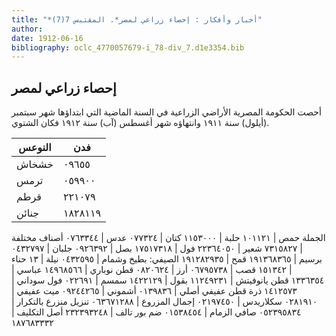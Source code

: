 ```yaml
---
title: "*أخبار وأفكار : إحصاء زراعي لمصر*. المقتبس 7(7)"
author: 
date: 1912-06-16
bibliography: oclc_4770057679-i_78-div_7.d1e3354.bib
---
```




##  إحصاء زراعي لمصر 


 أحصت الحكومة المصرية الأراضي الزراعية في السنة الماضية التي ابتداؤها شهر سبتمبر (أيلول) سنة  ١٩١١  وانتهاؤه شهر أغسطس (آب) سنة  ١٩١٢  فكان الشتوي. 


 النوعس  |  فدن 
-|-
 خشخاش  |  ٠٩٦٥٥ 
 ترمس  |  ٠٥٩٩٠٠ 
 قرطم  |  ٢٢١٠٧٩ 
 جنائن  |  ١٨٢٨١١٩ 
 الجملة 
 حمص  |  ١٠١١٢١ 
 حلبة  |  ١١٥٣٠٠٠ 
 كتان  |  ٠٧٧٣٢٤ 
 عدس  |  ٠٧٦٣٣٤٤ 
 أصناف مختلفة  |  ٧٣١٥٨٢٧ 
 شعير  |  ٢٢٣٦٤٠٥٠ 
 فول  |  ١٧٥١٧٣١٨ 
 بصل  |  ٠٩٢٦٣٩٢ 
 جلبان  |  ٠٤٣٢٧٩٧  
 برسيم  |  ١٩١٣٦٨٣٦٥ 
 قمح  |  ١٩١٢٨٢٩٣٥ 
 الصيفي: 
 بطيخ وشمام  |  ٠٤٣٢٥٩٥ 
 نيلة  |  ١٣ 
 حناء  |  ١٥١٣٤٢ 
 قصب  |  ٠٦٧٩٥٧٣٨ 
 أرز  |  ٠٨٢٠٦٢٤ 
 قطن نوباري  |  ١٤٩٦٨٥٦٦ 
 عباسي  |  ١٣٣٦٣٥٤ 
 قطن يانوفيتش  |  ١١٢٤٩٢٣١ 
 بقول  |  ١٤٢٢١٢٩ 
 سمسم  |  ٠٢٢٦٩١ 
 فول سوداني  |  ١٤١٢٥٧٣ 
 ذرة 
 قطن عفيفي أصلي  |  ٠١٣٩٨٣٦ 
 أشموني  |  ٠٩٢٤٤٢٦٥ 
 ميت عفيفي  |  ٠٢٨١٩١٠ 
 سكلاريدس  |  ٠٢١٩٧٤٥٠ 
 إجمال المزروع  |  ٠٦٣٦٧١٢٨٨ 
 تنزيل منزرع بالتكرار  |  ٠٥٢٣٩٥٨٣٤ 
 صافي الزمام  |  ٠١٥٣٨٤٥٤ 
 ضم بور تالف  |  ٢٣٢٣٩٣٢٤٨ 
 أصل التكليف  |  ١٨٧٦٨٣٣٣٢ 

